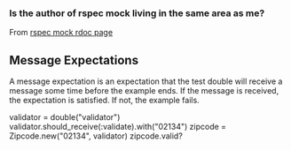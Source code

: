 ### Is the author of rspec mock living in the same area as me?

From [rspec mock rdoc page](http://rubydoc.info/gems/rspec-mocks/frames)

## Message Expectations
A message expectation is an expectation that the test double will receive a message some time before the example ends. If the message is received, the expectation is satisfied. If not, the example fails.

validator = double("validator")
validator.should_receive(:validate).with("02134")
zipcode = Zipcode.new("02134", validator)
zipcode.valid?